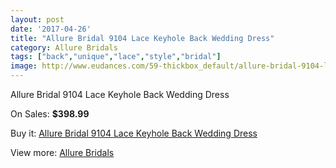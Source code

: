 ```yaml
---
layout: post
date: '2017-04-26'
title: "Allure Bridal 9104 Lace Keyhole Back Wedding Dress"
category: Allure Bridals
tags: ["back","unique","lace","style","bridal"]
image: http://www.eudances.com/59-thickbox_default/allure-bridal-9104-lace-keyhole-back-wedding-dress.jpg
---
```

Allure Bridal 9104 Lace Keyhole Back Wedding Dress

On Sales: **$398.99**
<a href="https://www.eudances.com/en/allure-bridals/20-allure-bridal-9104-lace-keyhole-back-wedding-dress.html"><amp-img layout="responsive" width="600" height="600" src="//www.eudances.com/59-thickbox_default/allure-bridal-9104-lace-keyhole-back-wedding-dress.jpg" alt="Allure Bridal 9104 Lace Keyhole Back Wedding Dress 0" /></a>
<a href="https://www.eudances.com/en/allure-bridals/20-allure-bridal-9104-lace-keyhole-back-wedding-dress.html"><amp-img layout="responsive" width="600" height="600" src="//www.eudances.com/61-thickbox_default/allure-bridal-9104-lace-keyhole-back-wedding-dress.jpg" alt="Allure Bridal 9104 Lace Keyhole Back Wedding Dress 1" /></a>
<a href="https://www.eudances.com/en/allure-bridals/20-allure-bridal-9104-lace-keyhole-back-wedding-dress.html"><amp-img layout="responsive" width="600" height="600" src="//www.eudances.com/60-thickbox_default/allure-bridal-9104-lace-keyhole-back-wedding-dress.jpg" alt="Allure Bridal 9104 Lace Keyhole Back Wedding Dress 2" /></a>

Buy it: [Allure Bridal 9104 Lace Keyhole Back Wedding Dress](https://www.eudances.com/en/allure-bridals/20-allure-bridal-9104-lace-keyhole-back-wedding-dress.html "Allure Bridal 9104 Lace Keyhole Back Wedding Dress")

View more: [Allure Bridals](https://www.eudances.com/en/2-allure-bridals "Allure Bridals")